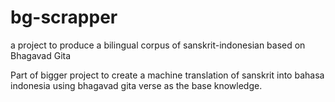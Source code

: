 # bg-scrapper
a project to produce a bilingual corpus of sanskrit-indonesian based on Bhagavad Gita

Part of bigger project to create a machine translation of sanskrit into bahasa indonesia using bhagavad gita verse as the base knowledge.
